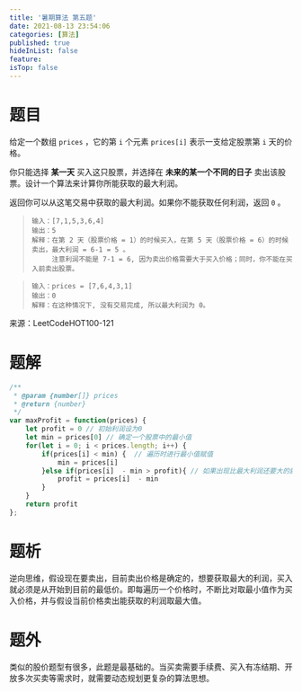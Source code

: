 ```yaml
---
title: '暑期算法 第五题'
date: 2021-08-13 23:54:06
categories: [算法]
published: true
hideInList: false
feature: 
isTop: false
---
```

# 题目

给定一个数组 `prices` ，它的第 `i` 个元素 `prices[i]` 表示一支给定股票第 `i` 天的价格。

你只能选择 **某一天** 买入这只股票，并选择在 **未来的某一个不同的日子** 卖出该股票。设计一个算法来计算你所能获取的最大利润。

返回你可以从这笔交易中获取的最大利润。如果你不能获取任何利润，返回 `0` 。

> ```
> 输入：[7,1,5,3,6,4]
> 输出：5
> 解释：在第 2 天（股票价格 = 1）的时候买入，在第 5 天（股票价格 = 6）的时候卖出，最大利润 = 6-1 = 5 。
>      注意利润不能是 7-1 = 6, 因为卖出价格需要大于买入价格；同时，你不能在买入前卖出股票。
> ```

> ```
> 输入：prices = [7,6,4,3,1]
> 输出：0
> 解释：在这种情况下, 没有交易完成, 所以最大利润为 0。
> ```


来源：LeetCodeHOT100-121

# 题解

```javascript
/**
 * @param {number[]} prices
 * @return {number}
 */
var maxProfit = function(prices) {
    let profit = 0 // 初始利润设为0
    let min = prices[0] // 确定一个股票中的最小值
    for(let i = 0; i < prices.length; i++) {
        if(prices[i] < min) {  // 遍历时进行最小值赋值
            min = prices[i]
        }else if(prices[i]  - min > profit){ // 如果出现比最大利润还要大的就进行重新赋值
            profit = prices[i]  - min
        }
    }
    return profit
};
```

# 题析

逆向思维，假设现在要卖出，目前卖出价格是确定的，想要获取最大的利润，买入就必须是从开始到目前的最低价。即每遍历一个价格时，不断比对取最小值作为买入价格，并与假设当前价格卖出能获取的利润取最大值。

# 题外

类似的股价题型有很多，此题是最基础的。当买卖需要手续费、买入有冻结期、开放多次买卖等需求时，就需要动态规划更复杂的算法思想。

